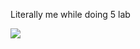 Literally me while doing 5 lab

![]((https://github.com/naku0/laba5/blob/master/userFiles/1F6.gif)https://github.com/naku0/laba5/blob/master/userFiles/1F6.gif)

